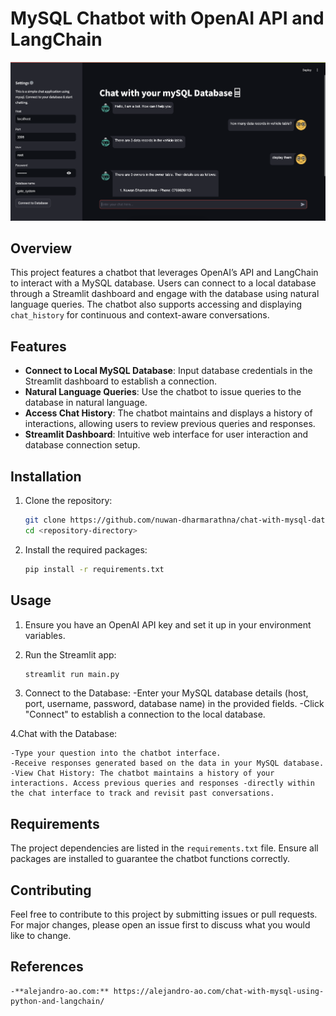 # MySQL Chatbot with OpenAI API and LangChain

![Chatbot Screenshot](./chatbot.png)

## Overview

This project features a chatbot that leverages OpenAI’s API and LangChain to interact with a MySQL database. Users can connect to a local database through a Streamlit dashboard and engage with the database using natural language queries. The chatbot also supports accessing and displaying `chat_history` for continuous and context-aware conversations.

## Features

- **Connect to Local MySQL Database**: Input database credentials in the Streamlit dashboard to establish a connection.
- **Natural Language Queries**: Use the chatbot to issue queries to the database in natural language.
- **Access Chat History**: The chatbot maintains and displays a history of interactions, allowing users to review previous queries and responses.
- **Streamlit Dashboard**: Intuitive web interface for user interaction and database connection setup.

## Installation

1. Clone the repository:

   ```bash
   git clone https://github.com/nuwan-dharmarathna/chat-with-mysql-data
   cd <repository-directory>
    ```
2. Install the required packages:

    ```bash
    pip install -r requirements.txt
    ```
## Usage

1. Ensure you have an OpenAI API key and set it up in your environment variables.

2. Run the Streamlit app:
    ```bash
    streamlit run main.py
    ```
3. Connect to the Database:
    -Enter your MySQL database details (host, port, username, password, database name) in the provided fields.
    -Click "Connect" to establish a connection to the local database.

4.Chat with the Database:

    -Type your question into the chatbot interface.
    -Receive responses generated based on the data in your MySQL database.
    -View Chat History: The chatbot maintains a history of your interactions. Access previous queries and responses -directly within the chat interface to track and revisit past conversations.

## Requirements

The project dependencies are listed in the `requirements.txt` file. Ensure all packages are installed to guarantee the chatbot functions correctly.

## Contributing

Feel free to contribute to this project by submitting issues or pull requests. For major changes, please open an issue first to discuss what you would like to change.

## References
    -**alejandro-ao.com:** https://alejandro-ao.com/chat-with-mysql-using-python-and-langchain/



